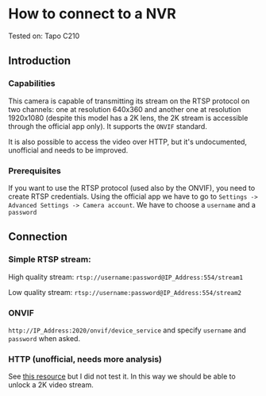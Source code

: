 # How to connect to a NVR

Tested on: Tapo C210

## Introduction

### Capabilities
This camera is capable of transmitting its stream on the RTSP protocol on two channels: one at resolution 640x360 and another one at resolution 1920x1080 (despite this model
has a 2K lens, the 2K stream is accessible through the official app only).
It supports the `ONVIF` standard.

It is also possible to access the video over HTTP, but it's undocumented, unofficial and needs to be improved.

### Prerequisites
If you want to use the RTSP protocol (used also by the ONVIF), you need to create RTSP credentials. Using the official app we have to go to `Settings -> Advanced Settings -> Camera account`. We have to choose a `username` and a `password`

## Connection

### Simple RTSP stream:
High quality stream: `rtsp://username:password@IP_Address:554/stream1`

Low quality stream: `rtsp://username:password@IP_Address:554/stream2`

### ONVIF
`http://IP_Address:2020/onvif/device_service`
and specify `username` and `password` when asked.

### HTTP (unofficial, needs more analysis)
See [this resource](https://drmnsamoliu.github.io/video.html) but I did not test it. In this way we should be able to unlock a 2K video stream.
